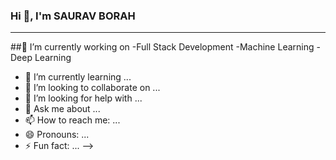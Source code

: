 ### Hi 👋, I'm SAURAV BORAH
***
##🔭 I’m currently working on 
  -Full Stack Development
  -Machine Learning 
  -Deep Learning

- 🌱 I’m currently learning ...
- 👯 I’m looking to collaborate on ...
- 🤔 I’m looking for help with ...
- 💬 Ask me about ...
- 📫 How to reach me: ...
- 😄 Pronouns: ...
- ⚡ Fun fact: ...
-->
